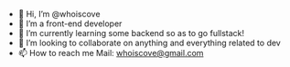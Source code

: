 - 👋 Hi, I’m @whoiscove
- 👀 I’m a front-end developer
- 🌱 I’m currently learning some backend so as to go fullstack!
- 💞️ I’m looking to collaborate on anything and everything related to dev
- 📫 How to reach me Mail: whoiscove@gmail.com 

<!---
C-ogutu/C-ogutu is a ✨ special ✨ repository because its `README.md` (this file) appears on your GitHub profile.
You can click the Preview link to take a look at your changes.
--->
